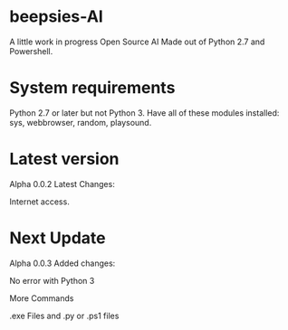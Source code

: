 # beepsies-AI
A little work in progress Open Source AI
Made out of Python 2.7 and Powershell.

# System requirements
Python 2.7 or later but not Python 3.
Have all of these modules installed:
sys,
webbrowser,
random, 
playsound.
# Latest version
Alpha 0.0.2
Latest Changes:

Internet access.

# Next Update
Alpha 0.0.3
Added changes:

No error with Python 3

More Commands

.exe Files and .py or .ps1 files
